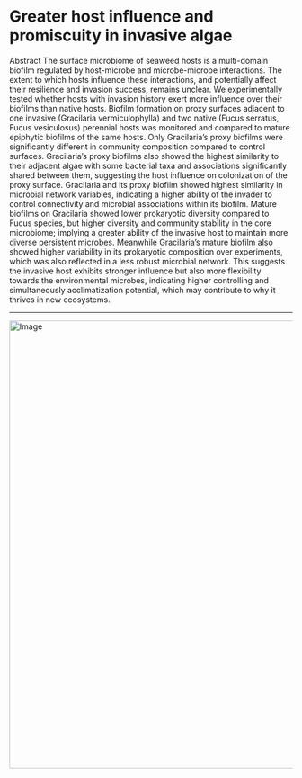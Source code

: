 # Greater host influence and promiscuity in invasive algae 



Abstract
The surface microbiome of seaweed hosts is a multi-domain biofilm regulated by host-microbe and microbe-microbe interactions. The extent to which hosts influence these interactions, and potentially affect their resilience and invasion success, remains unclear. We experimentally tested whether hosts with invasion history exert more influence over their biofilms than native hosts. Biofilm formation on proxy surfaces adjacent to one invasive (Gracilaria vermiculophylla) and two native (Fucus serratus, Fucus vesiculosus) perennial hosts was monitored and compared to mature epiphytic biofilms of the same hosts. Only Gracilaria’s proxy biofilms were significantly different in community composition compared to control surfaces. Gracilaria’s proxy biofilms also showed the highest similarity to their adjacent algae with some bacterial taxa and associations significantly shared between them, suggesting the host influence on colonization of the proxy surface. Gracilaria and its proxy biofilm showed highest similarity in microbial network variables, indicating a higher ability of the invader to control connectivity and microbial associations within its biofilm. Mature biofilms on Gracilaria showed lower prokaryotic diversity compared to Fucus species, but higher diversity and community stability in the core microbiome; implying a greater ability of the invasive host to maintain more diverse persistent microbes. Meanwhile Gracilaria’s mature biofilm also showed higher variability in its prokaryotic composition over experiments, which was also reflected in a less robust microbial network. This suggests the invasive host exhibits 
stronger influence but also more flexibility towards the environmental microbes, indicating higher controlling and simultaneously acclimatization potential, which may contribute to why it thrives in new ecosystems.


---


<img width="1146" height="797" alt="Image" src="https://github.com/user-attachments/assets/14bceac4-bf35-45a6-9354-9505ef12dfad" />
